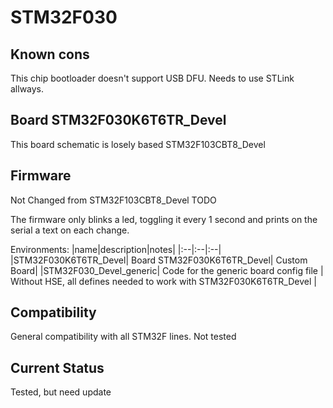# STM32F030

## Known cons
This chip bootloader doesn't support USB DFU. Needs to use STLink allways.

## Board STM32F030K6T6TR_Devel
This board schematic is losely based STM32F103CBT8_Devel

## Firmware
Not Changed from STM32F103CBT8_Devel
TODO

The firmware only blinks a led, toggling it every 1 second and prints on the serial a text on each change.

Environments:
|name|description|notes|
|:--|:--|:--|
|STM32F030K6T6TR_Devel| Board STM32F030K6T6TR_Devel| Custom Board|
|STM32F030_Devel_generic| Code for the generic board config file | Without HSE, all defines needed to work with STM32F030K6T6TR_Devel |

## Compatibility
General compatibility with all STM32F lines. Not tested

## Current Status
Tested, but need update
